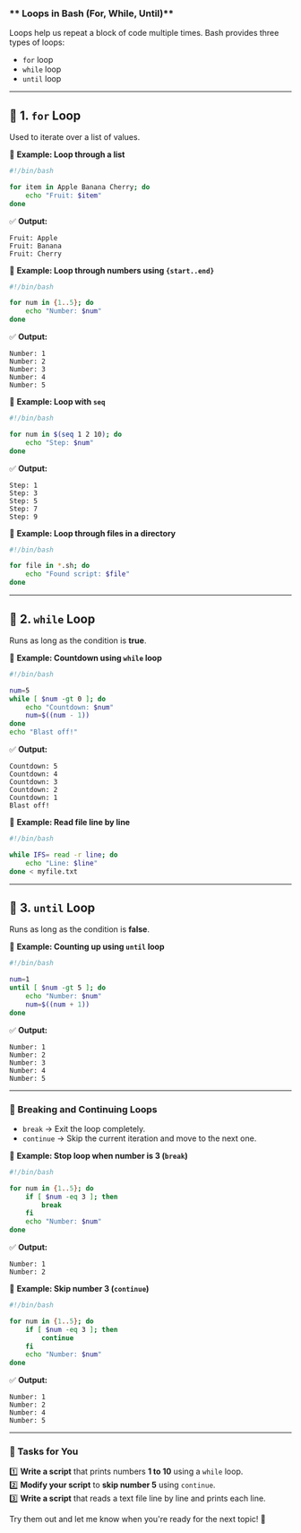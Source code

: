 ### ** Loops in Bash (For, While, Until)**  

Loops help us repeat a block of code multiple times. Bash provides three types of loops:  
- `for` loop  
- `while` loop  
- `until` loop  

---

## **🔹 1. `for` Loop**  
Used to iterate over a list of values.

📌 **Example: Loop through a list**  
```bash
#!/bin/bash

for item in Apple Banana Cherry; do
    echo "Fruit: $item"
done
```
✅ **Output:**  
```
Fruit: Apple
Fruit: Banana
Fruit: Cherry
```

📌 **Example: Loop through numbers using `{start..end}`**  
```bash
#!/bin/bash

for num in {1..5}; do
    echo "Number: $num"
done
```
✅ **Output:**  
```
Number: 1
Number: 2
Number: 3
Number: 4
Number: 5
```

📌 **Example: Loop with `seq`**  
```bash
#!/bin/bash

for num in $(seq 1 2 10); do
    echo "Step: $num"
done
```
✅ **Output:**  
```
Step: 1
Step: 3
Step: 5
Step: 7
Step: 9
```

📌 **Example: Loop through files in a directory**  
```bash
#!/bin/bash

for file in *.sh; do
    echo "Found script: $file"
done
```

---

## **🔹 2. `while` Loop**  
Runs as long as the condition is **true**.

📌 **Example: Countdown using `while` loop**  
```bash
#!/bin/bash

num=5
while [ $num -gt 0 ]; do
    echo "Countdown: $num"
    num=$((num - 1))
done
echo "Blast off!"
```
✅ **Output:**  
```
Countdown: 5
Countdown: 4
Countdown: 3
Countdown: 2
Countdown: 1
Blast off!
```

📌 **Example: Read file line by line**  
```bash
#!/bin/bash

while IFS= read -r line; do
    echo "Line: $line"
done < myfile.txt
```

---

## **🔹 3. `until` Loop**  
Runs as long as the condition is **false**.

📌 **Example: Counting up using `until` loop**  
```bash
#!/bin/bash

num=1
until [ $num -gt 5 ]; do
    echo "Number: $num"
    num=$((num + 1))
done
```
✅ **Output:**  
```
Number: 1
Number: 2
Number: 3
Number: 4
Number: 5
```

---

### **🔹 Breaking and Continuing Loops**
- `break` → Exit the loop completely.
- `continue` → Skip the current iteration and move to the next one.

📌 **Example: Stop loop when number is 3 (`break`)**  
```bash
#!/bin/bash

for num in {1..5}; do
    if [ $num -eq 3 ]; then
        break
    fi
    echo "Number: $num"
done
```
✅ **Output:**  
```
Number: 1
Number: 2
```

📌 **Example: Skip number 3 (`continue`)**  
```bash
#!/bin/bash

for num in {1..5}; do
    if [ $num -eq 3 ]; then
        continue
    fi
    echo "Number: $num"
done
```
✅ **Output:**  
```
Number: 1
Number: 2
Number: 4
Number: 5
```

---

### **📝 Tasks for You**
1️⃣ **Write a script** that prints numbers **1 to 10** using a `while` loop.  
2️⃣ **Modify your script** to **skip number 5** using `continue`.  
3️⃣ **Write a script** that reads a text file line by line and prints each line.  

Try them out and let me know when you're ready for the next topic! 🚀